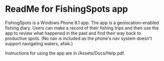 # ReadMe for FishingSpots app

FishingSpots is a Windows Phone 8.1 app. The app is a geolocation-enabled fishing diary. Users can make a record of their
fishing trips and then use the app to review what happened in the past and find their way back to productive spots. (No nav
is included as the phone's nav system doesn't support navigating waters, afaik.)

Instructions for using the app are in /Assets/Docs/Help.pdf.

